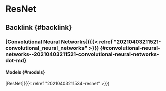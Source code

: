 # ResNet


## Backlink {#backlink}


### [Convolutional Neural Networks]({{< relref "20210403211521-convolutional_neural_networks" >}}) {#convolutional-neural-networks--20210403211521-convolutional-neural-networks-dot-md}


#### Models {#models}

[ResNet]({{< relref "20210403211534-resnet" >}})
